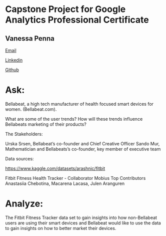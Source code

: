 
# Capstone Project for Google Analytics Professional Certificate

## Vanessa Penna

[Email](https://vanessadesireepenna@gmail.com)

[Linkedin](https://linkedin.com/in/vanessapenna)

[Github](https://github.com/VanessaPenna/Bellabeat-Capstone)


# Ask:

Bellabeat, a high tech manufacturer of health focused smart devices for women.
(Bellabeat.com).

What are some of the user trends?
How will these trends influence Bellabeats marketing of their products?

The Stakeholders:

Urska Srsen, Bellabeat’s co-founder and Chief Creative Officer
Sando Mur, Mathematician and Bellabeats’s co-founder, key member of executive team

Data sources:

https://www.kaggle.com/datasets/arashnic/fitbit

Fitbit Fitness Health Tracker - Collaborator Mobius
Top Contributors Anastasiia Chebotina, Macarena Lacasa, Julen Aranguren


# Analyze: 

The Fitbit Fitness Tracker data set to gain insights into how non-Bellabeat users are using their smart devices and Bellabeat would like to use the data to gain insights on how to better market their devices.






